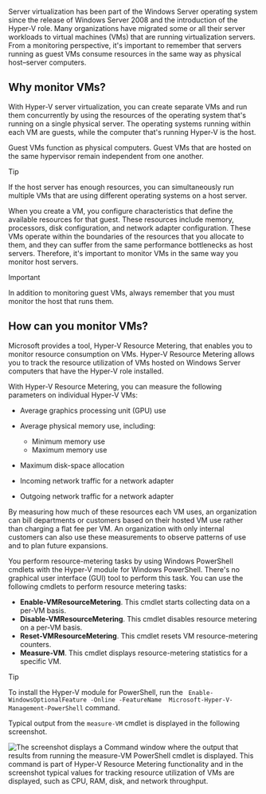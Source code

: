 Server virtualization has been part of the Windows Server operating system since the release of Windows Server 2008 and the introduction of the Hyper-V role. Many organizations have migrated some or all their server workloads to virtual machines (VMs) that are running virtualization servers. From a monitoring perspective, it's important to remember that servers running as guest VMs consume resources in the same way as physical host–server computers.

## Why monitor VMs?

With Hyper-V server virtualization, you can create separate VMs and run them concurrently by using the resources of the operating system that's running on a single physical server. The operating systems running within each VM are guests, while the computer that's running Hyper-V is the host.

Guest VMs function as physical computers. Guest VMs that are hosted on the same hypervisor remain independent from one another.

> [!TIP]
> If the host server has enough resources, you can simultaneously run multiple VMs that are using different operating systems on a host server.

When you create a VM, you configure characteristics that define the available resources for that guest. These resources include memory, processors, disk configuration, and network adapter configuration. These VMs operate within the boundaries of the resources that you allocate to them, and they can suffer from the same performance bottlenecks as host servers. Therefore, it's important to monitor VMs in the same way you monitor host servers.

> [!IMPORTANT]
> In addition to monitoring guest VMs, always remember that you must monitor the host that runs them.

## How can you monitor VMs?

Microsoft provides a tool, Hyper-V Resource Metering, that enables you to monitor resource consumption on VMs. Hyper-V Resource Metering allows you to track the resource utilization of VMs hosted on Windows Server computers that have the Hyper-V role installed.

With Hyper-V Resource Metering, you can measure the following parameters on individual Hyper-V VMs:

- Average graphics processing unit (GPU) use
- Average physical memory use, including:

  - Minimum memory use
  - Maximum memory use

- Maximum disk-space allocation
- Incoming network traffic for a network adapter
- Outgoing network traffic for a network adapter

By measuring how much of these resources each VM uses, an organization can bill departments or customers based on their hosted VM use rather than charging a flat fee per VM. An organization with only internal customers can also use these measurements to observe patterns of use and to plan future expansions.

You perform resource-metering tasks by using Windows PowerShell cmdlets with the Hyper-V module for Windows PowerShell. There's no graphical user interface (GUI) tool to perform this task. You can use the following cmdlets to perform resource metering tasks:

- **Enable-VMResourceMetering**. This cmdlet starts collecting data on a per-VM basis.
- **Disable-VMResourceMetering**. This cmdlet disables resource metering on a per-VM basis.
- **Reset-VMResourceMetering**. This cmdlet resets VM resource-metering counters.
- **Measure-VM**. This cmdlet displays resource-metering statistics for a specific VM.

> [!TIP]
> To install the Hyper-V module for PowerShell, run the ` Enable-WindowsOptionalFeature -Online -FeatureName  Microsoft-Hyper-V-Management-PowerShell` command.

Typical output from the `measure-VM` cmdlet is displayed in the following screenshot.

![The screenshot displays a Command window where the output that results from running the measure-VM PowerShell cmdlet is displayed. This command is part of Hyper-V Resource Metering functionality and in the screenshot typical values for tracking resource utilization of VMs are displayed, such as CPU, RAM, disk, and network throughput.](../media/measure-virtual-machine.png)
